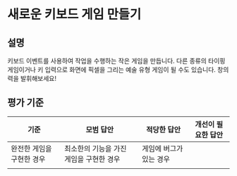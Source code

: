 # 새로운 키보드 게임 만들기

## 설명

키보드 이벤트를 사용하여 작업을 수행하는 작은 게임을 만듭니다. 다른 종류의 타이핑 게임이거나 키 입력으로 화면에 픽셀을 그리는 예술 유형 게임이 될 수도 있습니다. 창의력을 발휘해보세요!

## 평가 기준

| 기준                      | 모범 답안                               | 적당한 답안             | 개선이 필요한 답안 |
| ------------------------- | --------------------------------------- | ----------------------- | ------------------ |
| 완전한 게임을 구현한 경우 | 최소한의 기능을 가진 게임을 구현한 경우 | 게임에 버그가 있는 경우 |
|                           |                                         |
